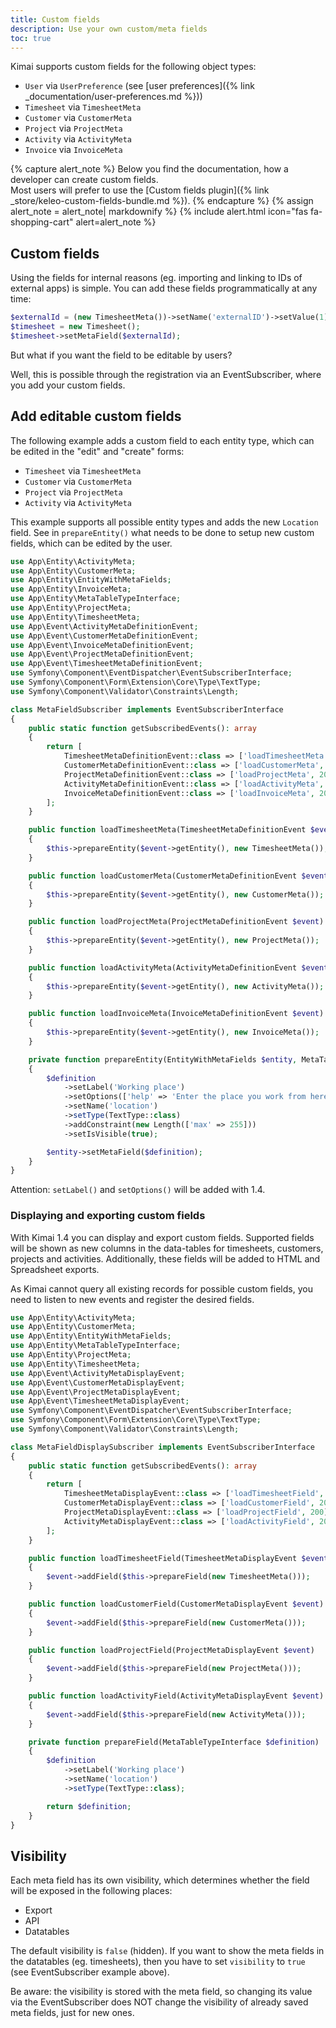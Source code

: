 ```yaml
---
title: Custom fields
description: Use your own custom/meta fields 
toc: true
---
```


Kimai supports custom fields for the following object types:

- `User` via `UserPreference` (see [user preferences]({% link _documentation/user-preferences.md %}))
- `Timesheet` via `TimesheetMeta` 
- `Customer` via `CustomerMeta` 
- `Project` via `ProjectMeta` 
- `Activity` via `ActivityMeta`
- `Invoice` via `InvoiceMeta`

{% capture alert_note %}
Below you find the documentation, how a developer can create custom fields.   
Most users will prefer to use the [Custom fields plugin]({% link _store/keleo-custom-fields-bundle.md %}).
{% endcapture %}
{% assign alert_note = alert_note| markdownify %}
{% include alert.html icon="fas fa-shopping-cart" alert=alert_note %}

## Custom fields

Using the fields for internal reasons (eg. importing and linking to IDs of external apps) is simple.
You can add these fields programmatically at any time:
```php
$externalId = (new TimesheetMeta())->setName('externalID')->setValue(1);
$timesheet = new Timesheet();
$timesheet->setMetaField($externalId);
``` 

But what if you want the field to be editable by users?

Well, this is possible through the registration via an EventSubscriber, where you add your custom fields.

## Add editable custom fields

The following example adds a custom field to each entity type, which can be edited in the "edit" and "create" forms:

- `Timesheet` via `TimesheetMeta` 
- `Customer` via `CustomerMeta` 
- `Project` via `ProjectMeta` 
- `Activity` via `ActivityMeta`

This example supports all possible entity types and adds the new `Location` field.
See in `prepareEntity()` what needs to be done to setup new custom fields, which can be edited by the user. 

```php
use App\Entity\ActivityMeta;
use App\Entity\CustomerMeta;
use App\Entity\EntityWithMetaFields;
use App\Entity\InvoiceMeta;
use App\Entity\MetaTableTypeInterface;
use App\Entity\ProjectMeta;
use App\Entity\TimesheetMeta;
use App\Event\ActivityMetaDefinitionEvent;
use App\Event\CustomerMetaDefinitionEvent;
use App\Event\InvoiceMetaDefinitionEvent;
use App\Event\ProjectMetaDefinitionEvent;
use App\Event\TimesheetMetaDefinitionEvent;
use Symfony\Component\EventDispatcher\EventSubscriberInterface;
use Symfony\Component\Form\Extension\Core\Type\TextType;
use Symfony\Component\Validator\Constraints\Length;

class MetaFieldSubscriber implements EventSubscriberInterface
{
    public static function getSubscribedEvents(): array
    {
        return [
            TimesheetMetaDefinitionEvent::class => ['loadTimesheetMeta', 200],
            CustomerMetaDefinitionEvent::class => ['loadCustomerMeta', 200],
            ProjectMetaDefinitionEvent::class => ['loadProjectMeta', 200],
            ActivityMetaDefinitionEvent::class => ['loadActivityMeta', 200],
            InvoiceMetaDefinitionEvent::class => ['loadInvoiceMeta', 200],
        ];
    }

    public function loadTimesheetMeta(TimesheetMetaDefinitionEvent $event)
    {
        $this->prepareEntity($event->getEntity(), new TimesheetMeta());
    }

    public function loadCustomerMeta(CustomerMetaDefinitionEvent $event)
    {
        $this->prepareEntity($event->getEntity(), new CustomerMeta());
    }

    public function loadProjectMeta(ProjectMetaDefinitionEvent $event)
    {
        $this->prepareEntity($event->getEntity(), new ProjectMeta());
    }

    public function loadActivityMeta(ActivityMetaDefinitionEvent $event)
    {
        $this->prepareEntity($event->getEntity(), new ActivityMeta());
    }

    public function loadInvoiceMeta(InvoiceMetaDefinitionEvent $event)
    {
        $this->prepareEntity($event->getEntity(), new InvoiceMeta());
    }

    private function prepareEntity(EntityWithMetaFields $entity, MetaTableTypeInterface $definition)
    {
        $definition
            ->setLabel('Working place')
            ->setOptions(['help' => 'Enter the place you work from here'])
            ->setName('location')
            ->setType(TextType::class)
            ->addConstraint(new Length(['max' => 255]))
            ->setIsVisible(true);

        $entity->setMetaField($definition);
    }
}
```

Attention: `setLabel()` and `setOptions()` will be added with 1.4.

### Displaying and exporting custom fields

With Kimai 1.4 you can display and export custom fields. 
Supported fields will be shown as new columns in the data-tables for timesheets, customers, projects and activities.
Additionally, these fields will be added to HTML and Spreadsheet exports. 

As Kimai cannot query all existing records for possible custom fields, you need to listen to new events and 
register the desired fields. 

```php
use App\Entity\ActivityMeta;
use App\Entity\CustomerMeta;
use App\Entity\EntityWithMetaFields;
use App\Entity\MetaTableTypeInterface;
use App\Entity\ProjectMeta;
use App\Entity\TimesheetMeta;
use App\Event\ActivityMetaDisplayEvent;
use App\Event\CustomerMetaDisplayEvent;
use App\Event\ProjectMetaDisplayEvent;
use App\Event\TimesheetMetaDisplayEvent;
use Symfony\Component\EventDispatcher\EventSubscriberInterface;
use Symfony\Component\Form\Extension\Core\Type\TextType;
use Symfony\Component\Validator\Constraints\Length;

class MetaFieldDisplaySubscriber implements EventSubscriberInterface
{
    public static function getSubscribedEvents(): array
    {
        return [
            TimesheetMetaDisplayEvent::class => ['loadTimesheetField', 200],
            CustomerMetaDisplayEvent::class => ['loadCustomerField', 200],
            ProjectMetaDisplayEvent::class => ['loadProjectField', 200],
            ActivityMetaDisplayEvent::class => ['loadActivityField', 200],
        ];
    }

    public function loadTimesheetField(TimesheetMetaDisplayEvent $event)
    {
        $event->addField($this->prepareField(new TimesheetMeta()));
    }

    public function loadCustomerField(CustomerMetaDisplayEvent $event)
    {
        $event->addField($this->prepareField(new CustomerMeta()));
    }

    public function loadProjectField(ProjectMetaDisplayEvent $event)
    {
        $event->addField($this->prepareField(new ProjectMeta()));
    }

    public function loadActivityField(ActivityMetaDisplayEvent $event)
    {
        $event->addField($this->prepareField(new ActivityMeta()));
    }

    private function prepareField(MetaTableTypeInterface $definition)
    {
        $definition
            ->setLabel('Working place')
            ->setName('location')
            ->setType(TextType::class);

        return $definition;
    }
}
```

## Visibility

Each meta field has its own visibility, which determines whether the field will be exposed
in the following places:

- Export
- API
- Datatables

The default visibility is `false` (hidden). If you want to show the meta fields in the datatables (eg. timesheets), 
then you have to set `visibility` to `true` (see EventSubscriber example above).

Be aware: the visibility is stored with the meta field, so changing its value via the EventSubscriber 
does NOT change the visibility of already saved meta fields, just for new ones. 

